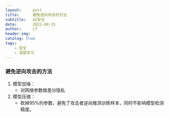 ```yaml
---
layout:     post
title:      避免逆向攻击的方法
subtitle:   AI安全
date:       2022-08-15
author:     LT
header-img: 
catalog: true
tags:
    - 安全
    - 深度学习
---
```



### 避免逆向攻击的方法
1. 模型加噪：
    - 对网络参数做差分隐私
2. 模型压缩：
    - 砍掉95%的参数，避免了攻击者逆向推测训练样本，同时不影响模型检测精度。

